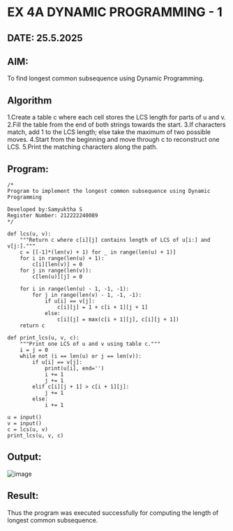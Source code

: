 # EX 4A DYNAMIC PROGRAMMING - 1
## DATE: 25.5.2025
## AIM:
To find longest common subsequence using Dynamic Programming.

## Algorithm
1.Create a table c where each cell stores the LCS length for parts of u and v.
2.Fill the table from the end of both strings towards the start.
3.If characters match, add 1 to the LCS length; else take the maximum of two possible moves.
4.Start from the beginning and move through c to reconstruct one LCS.
5.Print the matching characters along the path.

## Program:
```
/*
Program to implement the longest common subsequence using Dynamic Programming

Developed by:Samyuktha S 
Register Number: 212222240089  
*/
```
```
def lcs(u, v):
    """Return c where c[i][j] contains length of LCS of u[i:] and v[j:]."""
    c = [[-1]*(len(v) + 1) for _ in range(len(u) + 1)]
    for i in range(len(u) + 1):
        c[i][len(v)] = 0
    for j in range(len(v)):
        c[len(u)][j] = 0
 
    for i in range(len(u) - 1, -1, -1):
        for j in range(len(v) - 1, -1, -1):
            if u[i] == v[j]:
                c[i][j] = 1 + c[i + 1][j + 1]
            else:
                c[i][j] = max(c[i + 1][j], c[i][j + 1])
    return c
 
def print_lcs(u, v, c):
    """Print one LCS of u and v using table c."""
    i = j = 0
    while not (i == len(u) or j == len(v)):
        if u[i] == v[j]:
            print(u[i], end='')
            i += 1
            j += 1
        elif c[i][j + 1] > c[i + 1][j]:
            j += 1
        else:
            i += 1
 
u = input()
v = input()
c = lcs(u, v)
print_lcs(u, v, c)

```
## Output:
![image](https://github.com/user-attachments/assets/84756a6b-6953-4a87-b0a8-0ef848187a40)

## Result:
Thus the program was executed successfully for computing the length of longest common subsequence.
